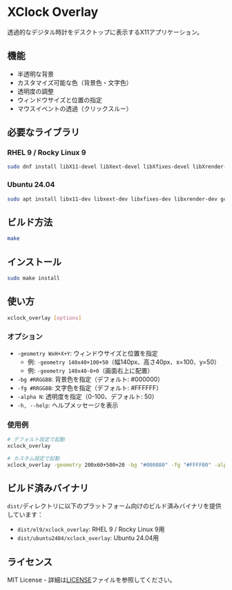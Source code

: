 # XClock Overlay

透過的なデジタル時計をデスクトップに表示するX11アプリケーション。

## 機能

- 半透明な背景
- カスタマイズ可能な色（背景色・文字色）
- 透明度の調整
- ウィンドウサイズと位置の指定
- マウスイベントの透過（クリックスルー）

## 必要なライブラリ

### RHEL 9 / Rocky Linux 9
```bash
sudo dnf install libX11-devel libXext-devel libXfixes-devel libXrender-devel gcc make
```

### Ubuntu 24.04
```bash
sudo apt install libx11-dev libxext-dev libxfixes-dev libxrender-dev gcc make
```

## ビルド方法

```bash
make
```

## インストール

```bash
sudo make install
```

## 使い方

```bash
xclock_overlay [options]
```

### オプション

- `-geometry WxH+X+Y`: ウィンドウサイズと位置を指定
  - 例: `-geometry 140x40+100+50`（幅140px、高さ40px、x=100、y=50）
  - 例: `-geometry 140x40-0+0`（画面右上に配置）
- `-bg #RRGGBB`: 背景色を指定（デフォルト: #000000）
- `-fg #RRGGBB`: 文字色を指定（デフォルト: #FFFFFF）
- `-alpha N`: 透明度を指定（0-100、デフォルト: 50）
- `-h, --help`: ヘルプメッセージを表示

### 使用例

```bash
# デフォルト設定で起動
xclock_overlay

# カスタム設定で起動
xclock_overlay -geometry 200x60+500+20 -bg "#000080" -fg "#FFFF00" -alpha 70
```

## ビルド済みバイナリ

`dist/`ディレクトリに以下のプラットフォーム向けのビルド済みバイナリを提供しています：

- `dist/el9/xclock_overlay`: RHEL 9 / Rocky Linux 9用
- `dist/ubuntu2404/xclock_overlay`: Ubuntu 24.04用

## ライセンス

MIT License - 詳細は[LICENSE](LICENSE)ファイルを参照してください。
